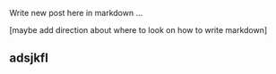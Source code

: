 <!--Greymatter
{
  "name": "Add title ...",
  "description": "Add description here..",
  "createDate": "Fri Aug 11 2017 01:06:16 GMT-0500 (CDT)"
}
-->

Write new post here in markdown ...

[maybe add direction about where to look on how to write markdown]

## adsjkfl